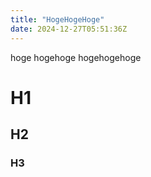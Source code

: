 ```yaml
---
title: "HogeHogeHoge"
date: 2024-12-27T05:51:36Z
---
```


hoge
hogehoge
hogehogehoge

# H1
## H2
### H3
